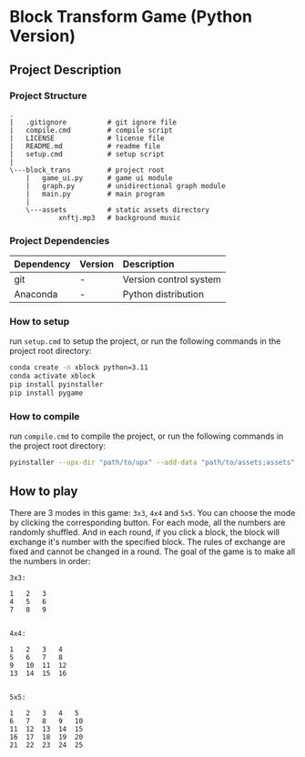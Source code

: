 # Block Transform Game (Python Version)

## Project Description

### Project Structure

```
.
|   .gitignore          # git ignore file
|   compile.cmd         # compile script
|   LICENSE             # license file
|   README.md           # readme file
|   setup.cmd           # setup script
|
\---block_trans         # project root
    |   game_ui.py      # game ui module
    |   graph.py        # unidirectional graph module
    |   main.py         # main program
    |
    \---assets          # static assets directory
            xnftj.mp3   # background music
```

### Project Dependencies
| Dependency | Version | Description            |
|:-----------|:--------|:-----------------------|
| git        | -       | Version control system |
| Anaconda   | -       | Python distribution    |

### How to setup
run `setup.cmd` to setup the project, or run the following commands in the project root directory:
```bash
conda create -n xblock python=3.11
conda activate xblock
pip install pyinstaller
pip install pygame
```

### How to compile
run `compile.cmd` to compile the project, or run the following commands in the project root directory:
```bash
pyinstaller --upx-dir "path/to/upx" --add-data "path/to/assets;assets" -Fw "path/to/main.py" -i "path/to/your.ico"
```

## How to play
There are 3 modes in this game: `3x3`, `4x4` and `5x5`.
You can choose the mode by clicking the corresponding button.
For each mode, all the numbers are randomly shuffled.
And in each round, if you click a block, the block will exchange it's number with the specified block.
The rules of exchange are fixed and cannot be changed in a round.
The goal of the game is to make all the numbers in order: 
```
3x3:

1   2   3
4   5   6
7   8   9


4x4:

1   2   3   4
5   6   7   8
9   10  11  12
13  14  15  16


5x5:

1   2   3   4   5
6   7   8   9   10
11  12  13  14  15
16  17  18  19  20
21  22  23  24  25
```